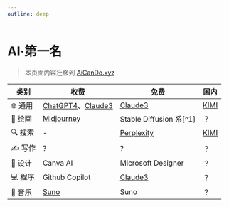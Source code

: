 ```yaml
---
outline: deep
---
```


# AI·第一名

> 本页面内容迁移到 [AiCanDo.xyz](https://www.aicando.xyz/)

| **类别** | **收费**                                                                              | **免费**                                   | **国内**                            |
|--------|-------------------------------------------------------------------------------------|------------------------------------------|-----------------------------------|
| 🌐 通用  | [ChatGPT4](https://chat.openai.com/?model=gpt4-turbo)、[Claude3](https://claude.ai/) | [Claude3](https://claude.ai/)            | [KIMI](https://kimi.moonshot.cn/) |
| 🎨 绘画  | [Midjourney](https://www.midjourney.com/)                                           | Stable Diffusion 系[^1]                   | ？                                 |
| 🔍 搜索  | -                                                                                   | [Perplexity](https://www.perplexity.ai/) | [KIMI](https://kimi.moonshot.cn/) |
| ✍️ 写作  | ?                                                                                   | ?                                        | ？                                 |
| 🎨 设计  | Canva AI                                                                            | Microsoft Designer                       | ？                                 |
| 💻 程序  | Github Copilot                                                                      | [Claude3](https://claude.ai/)            | ？                                 |
| 🎵 音乐  | [Suno](https://www.aicando.xyz/music/suno-ai/)                                      | Suno                                     | ？                                 |
